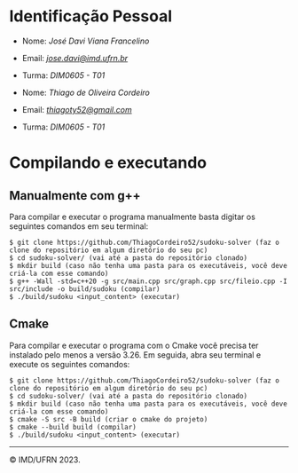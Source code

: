 ﻿# Identificação Pessoal

- Nome: _José Davi Viana Francelino_
- Email: *jose.davi@imd.ufrn.br*
- Turma: _DIM0605 - T01_

- Nome: _Thiago de Oliveira Cordeiro_
- Email: *thiagoty52@gmail.com*
- Turma: _DIM0605 - T01_

# Compilando e executando

## Manualmente com g++

Para compilar e executar o programa manualmente basta digitar os seguintes comandos em seu terminal:

```
$ git clone https://github.com/ThiagoCordeiro52/sudoku-solver (faz o clone do repositório em algum diretório do seu pc)
$ cd sudoku-solver/ (vai até a pasta do repositório clonado)
$ mkdir build (caso não tenha uma pasta para os executáveis, você deve criá-la com esse comando)
$ g++ -Wall -std=c++20 -g src/main.cpp src/graph.cpp src/fileio.cpp -I src/include -o build/sudoku (compilar)
$ ./build/sudoku <input_content> (executar)
```

## Cmake

Para compilar e executar o programa com o Cmake você precisa ter instalado pelo menos a versão 3.26. Em seguida, abra seu terminal e execute os seguintes comandos:

```
$ git clone https://github.com/ThiagoCordeiro52/sudoku-solver (faz o clone do repositório em algum diretório do seu pc)
$ cd sudoku-solver/ (vai até a pasta do repositório clonado)
$ mkdir build (caso não tenha uma pasta para os executáveis, você deve criá-la com esse comando)
$ cmake -S src -B build (criar o cmake do projeto)
$ cmake --build build (compilar)
$ ./build/sudoku <input_content> (executar)
```

---

&copy; IMD/UFRN 2023.
